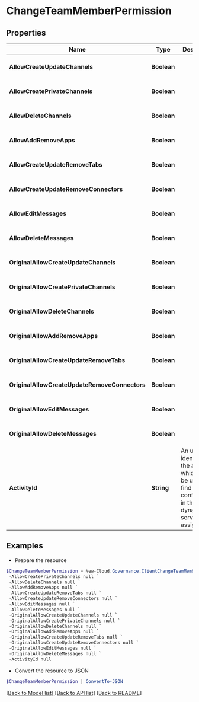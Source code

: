 # ChangeTeamMemberPermission
## Properties

Name | Type | Description | Notes
------------ | ------------- | ------------- | -------------
**AllowCreateUpdateChannels** | **Boolean** |  | [optional] [default to $false]
**AllowCreatePrivateChannels** | **Boolean** |  | [optional] [default to $false]
**AllowDeleteChannels** | **Boolean** |  | [optional] [default to $false]
**AllowAddRemoveApps** | **Boolean** |  | [optional] [default to $false]
**AllowCreateUpdateRemoveTabs** | **Boolean** |  | [optional] [default to $false]
**AllowCreateUpdateRemoveConnectors** | **Boolean** |  | [optional] [default to $false]
**AllowEditMessages** | **Boolean** |  | [optional] [default to $false]
**AllowDeleteMessages** | **Boolean** |  | [optional] [default to $false]
**OriginalAllowCreateUpdateChannels** | **Boolean** |  | [optional] [default to $false]
**OriginalAllowCreatePrivateChannels** | **Boolean** |  | [optional] [default to $false]
**OriginalAllowDeleteChannels** | **Boolean** |  | [optional] [default to $false]
**OriginalAllowAddRemoveApps** | **Boolean** |  | [optional] [default to $false]
**OriginalAllowCreateUpdateRemoveTabs** | **Boolean** |  | [optional] [default to $false]
**OriginalAllowCreateUpdateRemoveConnectors** | **Boolean** |  | [optional] [default to $false]
**OriginalAllowEditMessages** | **Boolean** |  | [optional] [default to $false]
**OriginalAllowDeleteMessages** | **Boolean** |  | [optional] [default to $false]
**ActivityId** | **String** | An unique identifier for the activity which can be used to find configuration in the dynamic service if it is assign by IT | [optional] 

## Examples

- Prepare the resource
```powershell
$ChangeTeamMemberPermission = New-Cloud.Governance.ClientChangeTeamMemberPermission  -AllowCreateUpdateChannels null `
 -AllowCreatePrivateChannels null `
 -AllowDeleteChannels null `
 -AllowAddRemoveApps null `
 -AllowCreateUpdateRemoveTabs null `
 -AllowCreateUpdateRemoveConnectors null `
 -AllowEditMessages null `
 -AllowDeleteMessages null `
 -OriginalAllowCreateUpdateChannels null `
 -OriginalAllowCreatePrivateChannels null `
 -OriginalAllowDeleteChannels null `
 -OriginalAllowAddRemoveApps null `
 -OriginalAllowCreateUpdateRemoveTabs null `
 -OriginalAllowCreateUpdateRemoveConnectors null `
 -OriginalAllowEditMessages null `
 -OriginalAllowDeleteMessages null `
 -ActivityId null
```

- Convert the resource to JSON
```powershell
$ChangeTeamMemberPermission | ConvertTo-JSON
```

[[Back to Model list]](../README.md#documentation-for-models) [[Back to API list]](../README.md#documentation-for-api-endpoints) [[Back to README]](../README.md)

